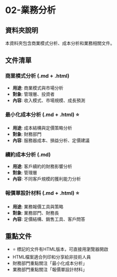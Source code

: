 # 02-業務分析

## 資料夾說明
本資料夾包含商業模式分析、成本分析和業務相關文件。

## 文件清單

### 商業模式分析 (.md + .html)
- **用途**: 商業模式與市場分析
- **對象**: 管理層、投資者
- **內容**: 收入模式、市場規模、成長預測

### 最小化成本分析 (.md + .html) ⭐
- **用途**: 成本結構與定價策略分析
- **對象**: 財務部門
- **內容**: 服務器成本、損益分析、定價建議

### 續約成本分析 (.md)
- **用途**: 客戶續約的財務影響分析
- **對象**: 管理層
- **內容**: 不同客戶規模的獲利能力分析

### 報價單設計材料 (.md + .html) ⭐
- **用途**: 業務報價工具與策略
- **對象**: 業務部門、財務長
- **內容**: 定價結構、銷售工具、客戶問答

## 重點文件
- ⭐ 標記的文件有HTML版本，可直接用瀏覽器開啟
- HTML檔案適合列印和分享給非技術人員
- 財務部門重點關注「最小化成本分析」
- 業務部門重點關注「報價單設計材料」